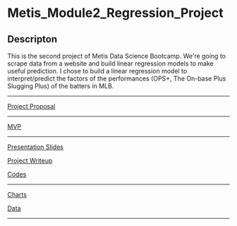 # Metis_Module2_Regression_Project
## Descripton

This is the second project of Metis Data Science Bootcamp. We're going to scrape data from a website and build linear regression models to make useful prediction. I chose to build a linear regression model to interpret/predict the factors of the performances (OPS+, The On-base Plus Slugging Plus) of the batters in MLB.

***

[Project Proposal](project_proposal.md)

***

[MVP](mvp.md)

***
[Presentation Slides](final_presentation.pdf)

[Project Writeup](project_writeup.md)

[Codes](codes/)

***

[Charts](images/)

[Data](data/)

***

<!-- 
<details>
  <summary>Bonus</summary>
  
![](images/)
![](images/)

</details>
-->
